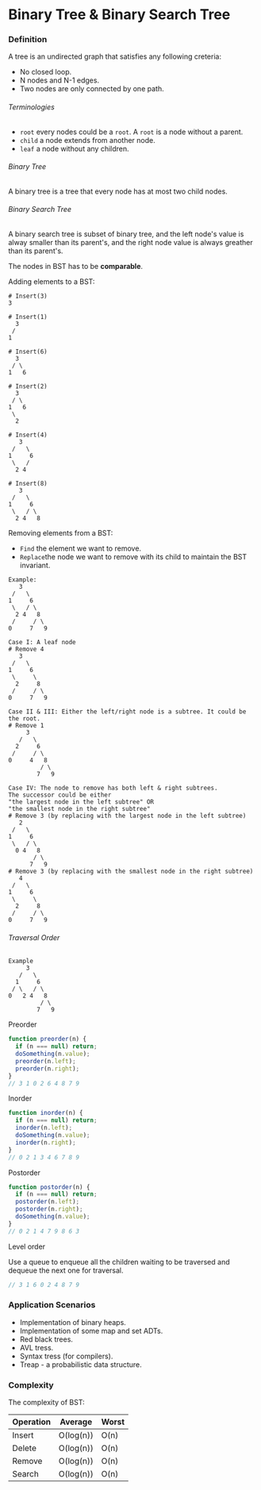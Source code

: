 # Binary Tree & Binary Search Tree

### Definition

A tree is an undirected graph that satisfies any following creteria:

- No closed loop.
- N nodes and N-1 edges.
- Two nodes are only connected by one path.

###### Terminologies

- `root` every nodes could be a `root`. A `root` is a node without a parent.
- `child` a node extends from another node.
- `leaf` a node without any children.

###### Binary Tree

A binary tree is a tree that every node has at most two child nodes.

###### Binary Search Tree

A binary search tree is subset of binary tree, and the left node's value is alway smaller than its parent's, and the right node value is always greather than its parent's.

The nodes in BST has to be **comparable**.

Adding elements to a BST:

```
# Insert(3)
3

# Insert(1)
  3
 /
1

# Insert(6)
  3
 / \
1   6

# Insert(2)
  3
 / \
1   6
 \
  2

# Insert(4)
   3
 /   \
1     6
 \   /
  2 4

# Insert(8)
   3
 /   \
1     6
 \   / \
  2 4   8
```

Removing elements from a BST:

- `Find` the element we want to remove.
- `Replace`the node we want to remove with its child to maintain the BST invariant.

```
Example:
   3
 /   \
1     6
 \   / \
  2 4   8
 /     / \
0     7   9

Case I: A leaf node
# Remove 4
   3
 /   \
1     6
 \     \
  2     8
 /     / \
0     7   9

Case II & III: Either the left/right node is a subtree. It could be the root.
# Remove 1
     3
   /   \
  2     6
 /     / \
0     4   8
         / \
        7   9

Case IV: The node to remove has both left & right subtrees.
The successor could be either
"the largest node in the left subtree" OR
"the smallest node in the right subtree"
# Remove 3 (by replacing with the largest node in the left subtree)
   2
 /   \
1     6
 \   / \
  0 4   8
       / \
      7   9
# Remove 3 (by replacing with the smallest node in the right subtree)
   4
 /   \
1     6
 \     \
  2     8
 /     / \
0     7   9
```

###### Traversal Order

```
Example
     3
   /   \
  1     6
 / \   / \
0   2 4   8
         / \
        7   9
```

Preorder

```js
function preorder(n) {
  if (n === null) return;
  doSomething(n.value);
  preorder(n.left);
  preorder(n.right);
}
// 3 1 0 2 6 4 8 7 9
```

Inorder

```js
function inorder(n) {
  if (n === null) return;
  inorder(n.left);
  doSomething(n.value);
  inorder(n.right);
}
// 0 2 1 3 4 6 7 8 9
```

Postorder

```js
function postorder(n) {
  if (n === null) return;
  postorder(n.left);
  postorder(n.right);
  doSomething(n.value);
}
// 0 2 1 4 7 9 8 6 3
```

Level order

Use a queue to enqueue all the children waiting to be traversed and dequeue the next one for traversal.

```js
// 3 1 6 0 2 4 8 7 9
```

### Application Scenarios

- Implementation of binary heaps.
- Implementation of some map and set ADTs.
- Red black trees.
- AVL tress.
- Syntax tress (for compilers).
- Treap - a probabilistic data structure.

### Complexity

The complexity of BST:

| Operation | Average   | Worst |
| --------- | --------- | ----- |
| Insert    | O(log(n)) | O(n)  |
| Delete    | O(log(n)) | O(n)  |
| Remove    | O(log(n)) | O(n)  |
| Search    | O(log(n)) | O(n)  |
